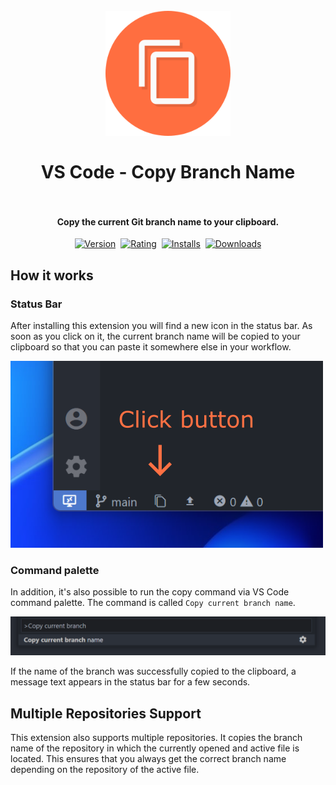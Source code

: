 <h1 align="center">
  <br>
    <img src="https://raw.githubusercontent.com/PKief/vscode-copy-branch-name/main/logo.png" alt="Extension logo" width="200">
  <br><br>
  VS Code - Copy Branch Name
  <br>
  <br>
</h1>

<h4 align="center">Copy the current Git branch name to your clipboard.</h4>

<p align="center">
    <a href="https://marketplace.visualstudio.com/items?itemName=PKief.copy-branch-name"><img src="https://vsmarketplacebadges.dev/version-short/pkief.copy-branch-name.svg?style=for-the-badge&colorA=252526&colorB=43A047&label=VERSION" alt="Version"></a>&nbsp;
    <a href="https://marketplace.visualstudio.com/items?itemName=PKief.copy-branch-name"><img src="https://vsmarketplacebadges.dev/rating-short/pkief.copy-branch-name.svg?style=for-the-badge&colorA=252526&colorB=43A047&label=Rating" alt="Rating"></a>&nbsp;
    <a href="https://marketplace.visualstudio.com/items?itemName=PKief.copy-branch-name"><img src="https://vsmarketplacebadges.dev/installs-short/PKief.copy-branch-name.svg?style=for-the-badge&colorA=252526&colorB=43A047&label=Installs" alt="Installs"></a>&nbsp;
    <a href="https://marketplace.visualstudio.com/items?itemName=PKief.copy-branch-name"><img src="https://vsmarketplacebadges.dev/downloads-short/PKief.copy-branch-name.svg?style=for-the-badge&colorA=252526&colorB=43A047&label=Downloads" alt="Downloads"></a>
</p>

## How it works

### Status Bar

After installing this extension you will find a new icon in the status bar. As soon as you click on it, the current branch name will be copied to your clipboard so that you can paste it somewhere else in your workflow.

<img src="https://raw.githubusercontent.com/PKief/vscode-copy-branch-name/main/images/explanation.png" alt="Explanation">

### Command palette

In addition, it's also possible to run the copy command via VS Code command palette. The command is called `Copy current branch name`.

<img src="https://raw.githubusercontent.com/PKief/vscode-copy-branch-name/main/images/command-palette.png" alt="Command palette">

If the name of the branch was successfully copied to the clipboard, a message text appears in the status bar for a few seconds.

## Multiple Repositories Support

This extension also supports multiple repositories. It copies the branch name of the repository in which the currently opened and active file is located. This ensures that you always get the correct branch name depending on the repository of the active file.
